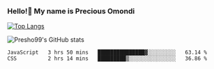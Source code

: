 ### Hello!👋 My name is Precious Omondi 

[![Top Langs](https://github-readme-stats.vercel.app/api/top-langs/?username=Presho99&langs_count=8&theme=dark)](https://github.com/Presho99/github-readme-stats)

![Presho99's GitHub stats](https://github-readme-stats.vercel.app/api?username=Presho99&show_icons=true&theme=dark)

<!--START_SECTION:waka-->

```text
JavaScript   3 hrs 50 mins   ███████████████▓░░░░░░░░░   63.14 %
CSS          2 hrs 14 mins   █████████▒░░░░░░░░░░░░░░░   36.86 %
```

<!--END_SECTION:waka-->

